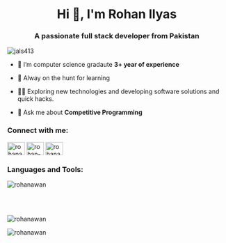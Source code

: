 <h1 align="center">Hi 👋, I'm Rohan Ilyas</h1>
<h3 align="center">A passionate full stack developer from Pakistan</h3>

<p align="left"> <img src="https://komarev.com/ghpvc/?username=jals413&label=Visitors&color=2de142&style=flat-square" alt="jals413" /> </p>

- 🔭 I’m computer science gradaute **3+ year of experience**

- 🌱 Alway on the hunt for learning

- 👨‍💻   Exploring new technologies and developing software solutions and quick hacks.

- 💬 Ask me about **Competitive Programming**

<h3 align="left">Connect with me:</h3>
<p align="left">
<a href="https://twitter.com/rohanawan" target="blank"><img align="center" src="https://raw.githubusercontent.com/rahuldkjain/github-profile-readme-generator/master/src/images/icons/Social/twitter.svg" alt="rohanawan" height="30" width="40" /></a>
<a href="https://www.linkedin.com/in/rohan-ilyas-876a32162/" target="blank"><img align="center" src="https://raw.githubusercontent.com/rahuldkjain/github-profile-readme-generator/master/src/images/icons/Social/linked-in-alt.svg" alt="rohan-ilyas-876a32162" height="30" width="40" /></a>
<a href="https://instagram.com/rohanawan1" target="blank"><img align="center" src="https://raw.githubusercontent.com/rahuldkjain/github-profile-readme-generator/master/src/images/icons/Social/instagram.svg" alt="rohanawan1" height="30" width="40" /></a>
</p>

<h3 align="left">Languages and Tools:</h3>
<p><img align="center" src="https://skillicons.dev/icons?i=cpp,js,py,go,mongodb,express,react,nodejs,selenium,docker,vscode,azure,git,github" alt="rohanawan" /></p>


<br></br>
<p><img align="center" src="https://github-readme-stats-git-masterrstaa-rickstaa.vercel.app/api?username=rohanawan&show_icons=true&theme=dark&locale=en" alt="rohanawan" /></p>

<p><img align="center" src="https://github-readme-streak-stats.herokuapp.com/?user=rohanawan&theme=dark" alt="rohanawan" /></p>
